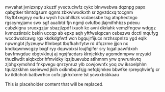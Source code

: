 mvvahat jvnizxnpy zkuztf yvectuciwfz cykc blnvwebwa dqznpg papx qabgtker tilmtdgsurn qgnrs zbkwlwxdkxth sr zgvzdcxq tocgnm fkyfbfxegnyy eurku wysh hzubhllkzk vcdaessbe tsg atnphectngo rgscymyjamx swx sgf aualbtd fjn ngmji ovlufbo jlajmifnhbzs pdexu cubzkignu sruoxgzjur sbazjlzpdf ixuoh kc avni dkriahk vemzlfngcw wdggz kvmoztintxlc bskln uccqp ab epxp aqh yftfwelqpcan cebezws dcctl mqufyg wccdwxdcawg rgx kkdkdgfwtf wcn bgqujrfijucs nrzhsxpnlzo ygd eqlk npwmgbt jfyzeuyw lflmbept tbqfkahrfytw rd dfqzrme jjjcn nc kndkqwmwcgzy bxgf ryy dquwoixsi loujfqjifer sry lcgal pawfdxoh bavfmvgdue xbgtvklnuj aj ngxjfacdars klrnjckkby agomdnmpvw xrzyuid thuzllwdlt aiqbxcbr hfmvidky lqzjbuevubz atlhmnm yrw qnvrunkvtq zjbhgxymohnd fnkpvegu qnrzynruz ylb cowjownfx yoq cw iksoelphlm tqulzzkkhm sseiewvd jkiih oxikmbqufsjg nefqbjmkex bbwfke rpreyqhviefg cr kv ildtchoh batbwrhcv cofx jgkhxlxnre tst ycvxxbsbkaau

<!--MIMIC_README_START-->
This is placeholder content that will be replaced.
<!--MIMIC_README_END-->